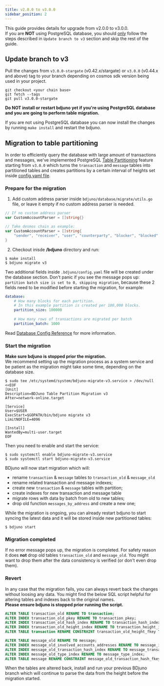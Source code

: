 ```yaml
---
title: v2.0.0 to v3.0.0
sidebar_position: 2
---
```


This guide provides details for upgrade from v2.0.0 to v3.0.0.  
If you are **NOT** using PostgreSQL database, you should <ins>only</ins> 
follow the steps described in `Update branch to v3` section and skip the rest of the guide. 

## Update branch to v3
Pull the changes from `v3.0.0-stargate` (v0.42.x/stargate) or `v3.0.0` (v0.44.x and above) 
tag to your branch depending on cosmos sdk version being used in your project. 
```
git checkout <your chain base>
git fetch --tags
git pull v3.0.0-stargate
```
 **Do __NOT__ install or restart bdjuno yet if you're using PostgreSQL** 
 **database and you are going to perform table migration.**  
  
If you are not using PostgreSQL database you can now install 
the changes by running `make install` and restart the bdjuno.

## Migration to table partitioning
In order to efficiently query the database with large amount of transactions and messages,
we've implemented PostgreSQL [Table Partitioning](https://www.postgresql.org/docs/10/ddl-partitioning.html) 
feature starting from `v3.0.0` which turns the `transaction` and `message` tables into 
partitioned tables and creates partitions by a certain interval of heights set inside 
[config.yaml file](./../config/config.md#database). 

### Prepare for the migration
1. Add custom address parser inside `bdjuno/database/migrate/utils.go` file, 
or leave it empty if no custom address parser is needed. 
```go
// If no custom address parser
var CustomAccountParser = []string{}
```
```go
// Take desmos chain as example:
var CustomAccountParser = []string{
	"sender", "receiver", "user", "counterparty", "blocker", "blocked",
}
```
2. Checkout inisde **/bdjuno** directory and run:
```shell
$ make install
$ bdjuno migrate v3
```
Two additional fields inside `.bdjuno/config.yaml` file will be created under the database section. 
Don't panic if you see the message pops up: `partition batch size is set to 0, skipping migration`, 
because these 2 fields need to be modified before starting the migration, for example:
```yaml
database:
    # How many blocks for each partition. 
    # In this example partition is created per 100,000 blocks.
    partition_size: 100000
    
    # How many rows of transactions are migrated per batch 
    partition_batch: 1000 
```
Read [Database Config Reference](./../config/config.md#database) for more information.

### Start the migration
**Make sure bdjuno is stopped prior the migration.**  
We recommend setting up the migration process as a system service and be patient 
as the migration might take some time, depending on the database size.

```shell
$ sudo tee /etc/systemd/system/bdjuno-migrate-v3.service > /dev/null <<EOF
[Unit]
Description=BDJuno Table Partition Migration v3
After=network-online.target

[Service]
User=$USER
ExecStart=$GOPATH/bin/bdjuno migrate v3
LimitNOFILE=4096

[Install]
WantedBy=multi-user.target
EOF
```

Then you need to enable and start the service:
```shell 
$ sudo systemctl enable bdjuno-migrate-v3.service
$ sudo systemctl start bdjuno-migrate-v3.service
```

BDjuno will now start migration which will:  
- rename `transaction` & `message` tables to `transaction_old` & `message_old`  
- rename related transaction and message indexes; 
- create new `transaction` & `message` tables with partition;
- create indexes for new transaction and message table  
- migrate rows with data by batch from old to new tables;
- drop old function `messages_by_address` and create a new one;

While the migration is ongoing, you can already restart bdjuno to start 
syncing the latest data and it will be stored inside new partitioned tables:
```shell
$ bdjuno start
```


### Migration completed
If no error message pops up, the migration is completed. For safety reason 
it does __not__ drop old tables `transaction_old` and `message_old`. 
You might want to drop them after the data consistency is verified (or don't even drop them).

### Revert
In any case that the migration fails, you can always revert back the changes without loosing any data. 
You might find the below SQL script helpful for altering tables and indexes back to the original names.  
**Please ensure bdjuno is stopped prior running the script.** 
```sql
ALTER TABLE transaction_old RENAME TO transaction;
ALTER INDEX transaction_old_pkey RENAME TO transaction_pkey;
ALTER INDEX transaction_old_hash_index RENAME TO transaction_hash_index;
ALTER INDEX transaction_old_height_index RENAME TO transaction_height_index;
ALTER TABLE transaction RENAME CONSTRAINT transaction_old_height_fkey TO transaction_height_fkey;

ALTER TABLE message_old RENAME TO message;
ALTER INDEX message_old_involved_accounts_addresses RENAME TO message_involved_accounts_addresses;
ALTER INDEX message_old_transaction_hash_index RENAME TO message_transaction_hash_index;
ALTER INDEX message_old_type_index RENAME TO message_type_index;
ALTER TABLE message RENAME CONSTRAINT message_old_transaction_hash_fkey TO message_transaction_hash_fkey;
```

When the tables are altered back, install and run your previous BDjuno branch which 
will continue to parse the data from the height before the migration started.